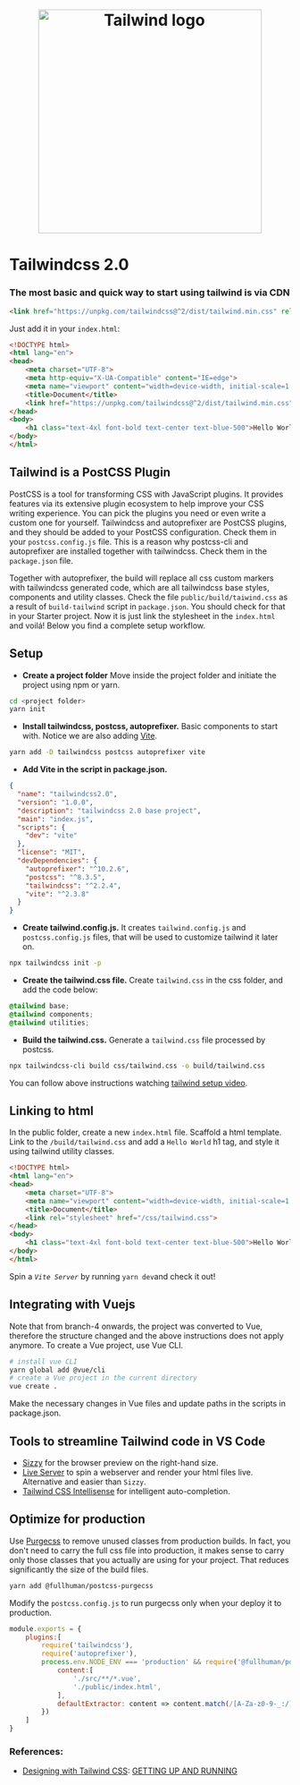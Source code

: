 <h1 align="center">
	<a 
    href="https://tailwindcss.com/">
    <img
		width="400"
		alt="Tailwind logo"
		src="https://miro.medium.com/max/700/0*nGTqAcuGJb118YAO.png">
    </a>        
</h1>

# Tailwindcss 2.0

### The most basic and quick way to start using tailwind is via CDN

```html
<link href="https://unpkg.com/tailwindcss@^2/dist/tailwind.min.css" rel="stylesheet">
```

Just add it in your `index.html`:
```html
<!DOCTYPE html>
<html lang="en">
<head>
    <meta charset="UTF-8">
    <meta http-equiv="X-UA-Compatible" content="IE=edge">
    <meta name="viewport" content="width=device-width, initial-scale=1.0">
    <title>Document</title>
    <link href="https://unpkg.com/tailwindcss@^2/dist/tailwind.min.css" rel="stylesheet">
</head>
<body>
    <h1 class="text-4xl font-bold text-center text-blue-500">Hello World</h1>
</body>
</html>
```

## Tailwind is a PostCSS Plugin

PostCSS is a tool for transforming CSS with JavaScript plugins. It provides features via its extensive plugin ecosystem to help improve your CSS writing experience. You can pick the plugins you need or even write a custom one for yourself. Tailwindcss and autoprefixer are PostCSS plugins, and they should be added to your PostCSS configuration. Check them in your `postcss.config.js` file.
This is a reason why postcss-cli and autoprefixer are installed together with tailwindcss. Check them in the `package.json` file.

Together with autoprefixer, the build will replace all css custom markers with tailwindcss generated code, which are all tailwindcss base styles, components and utility classes. Check the file  `public/build/taiwind.css` as a result of `build-tailwind` script in `package.json`. You should check for that in your Starter project. Now it is just link the stylesheet in the `index.html` and voilá! Below you find a complete setup workflow.

## Setup

- **Create a project folder** Move inside the project folder and initiate the project using npm or yarn.
```sh
cd <project folder>
yarn init
```
- **Install tailwindcss, postcss, autoprefixer.** Basic components to start with. Notice we are also adding [Vite](https://vitejs.dev/).
```sh
yarn add -D tailwindcss postcss autoprefixer vite
```
- **Add Vite in the script in package.json.**
```json
{
  "name": "tailwindcss2.0",
  "version": "1.0.0",
  "description": "tailwindcss 2.0 base project",
  "main": "index.js",
  "scripts": {
    "dev": "vite"
  },
  "license": "MIT",
  "devDependencies": {
    "autoprefixer": "^10.2.6",
    "postcss": "^8.3.5",
    "tailwindcss": "^2.2.4",
    "vite": "^2.3.8"
  }
}
```

- **Create tailwind.config.js.** It creates `tailwind.config.js` and `postcss.config.js` files, that will be used to customize tailwind it later on.
```sh
npx tailwindcss init -p
```

- **Create the tailwind.css file.** Create `tailwind.css` in the css folder, and add the code below:
```css
@tailwind base;
@tailwind components;
@tailwind utilities;
```
- **Build the tailwind.css.** Generate a `tailwind.css` file processed by postcss.
```sh
npx tailwindcss-cli build css/tailwind.css -o build/tailwind.css
```
You can follow above instructions watching [tailwind setup video](https://www.youtube.com/watch?v=qYgogv4R8zg).


## Linking to html

In the public folder, create a new `index.html` file. Scaffold a html template. Link to the `/build/tailwind.css` and add a ``Hello World`` h1 tag, and style it using tailwind utility classes.
```html
<!DOCTYPE html>
<html lang="en">
<head>
    <meta charset="UTF-8">
    <meta name="viewport" content="width=device-width, initial-scale=1.0">
    <title>Document</title>
    <link rel="stylesheet" href="/css/tailwind.css">
</head>
<body>
    <h1 class="text-4xl font-bold text-center text-blue-500">Hello World! </h1>
</body>
</html>
```
Spin a *``Vite Server``* by running `yarn dev`and check it out!

## Integrating with Vuejs

Note that from branch-4 onwards, the project was converted to Vue, therefore the structure changed and the above instructions does not apply anymore.
To create a Vue project, use Vue CLI.
```sh
# install vue CLI
yarn global add @vue/cli
# create a Vue project in the current directory
vue create .
```
Make the necessary changes in Vue files and update paths in the scripts in package.json.

## Tools to streamline Tailwind code in VS Code

- [Sizzy](https://adamwathan.me/sizzy) for the browser preview on the right-hand size.
- [Live Server](https://marketplace.visualstudio.com/items?itemName=ritwickdey.LiveServer) to spin a webserver and render your html files live. Alternative and easier than ``Sizzy``.
- [Tailwind CSS Intellisense](https://marketplace.visualstudio.com/items?itemName=bradlc.vscode-tailwindcss) for intelligent auto-completion.

## Optimize for production

Use [Purgecss](https://purgecss.com/) to remove unused classes from production builds. In fact, you don't need to carry the full css file into production, it makes sense to carry only those classes that you actually are using for your project. That reduces significantly the size of the build files.
```sh
yarn add @fullhuman/postcss-purgecss
```
Modify the `postcss.config.js` to run purgecss only when your deploy it to production.
```javascript
module.exports = {
    plugins:[
        require('tailwindcss'),
        require('autoprefixer'),
        process.env.NODE_ENV === 'production' && require('@fullhuman/postcss-purgecss')({
            content:[
                './src/**/*.vue',
                './public/index.html',
            ],
            defaultExtractor: content => content.match(/[A-Za-z0-9-_:/]+/g) || []
        })
    ]
}
```
### References:
- [Designing with Tailwind CSS](https://tailwindcss.com/course): [GETTING UP AND RUNNING](https://tailwindcss.com/course/setting-up-tailwind-and-postcss)